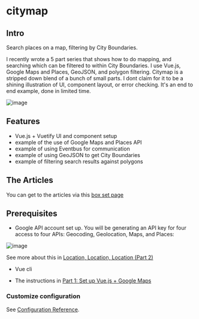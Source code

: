 # citymap

## Intro

Search places on a map, filtering by City Boundaries.

I recently wrote a 5 part series that shows how to do mapping, and searching which can be filtered to within City Boundaries. I use Vue.js, Google Maps and Places, GeoJSON, and polygon filtering.  Citymap is a stripped down blend of a bunch of small parts.  I dont claim for it to be a shining illustration of UI, component layout, or error checking.  It's an end to end example, done in limited time.

![image](https://user-images.githubusercontent.com/167197/56677116-cb600400-668d-11e9-898b-dc5ef8cc2d55.png)

## Features

* Vue.js + Vuetify UI and component setup
* example of the use of Google Maps and Places API
* example of using Eventbus for communication
* example of using GeoJSON to get City Boundaries
* example of filtering search results against polygons

## The Articles

You can get to the articles via this [box set page](https://medium.com/@javajoint/how-to-map-cities-with-vue-geojson-and-google-box-set-7d9afd486070)


## Prerequisites

* Google API account set up.   You will be generating an API key for four access to four APIs: Geocoding, Geolocation, Maps, and Places:

![image](https://cdn-images-1.medium.com/max/800/1*X34nreXWo-Hd-aWAOpolfA.png)

See more about this in [Location, Location, Location (Part 2)](https://medium.com/@javajoint/how-to-map-cities-with-vue-geojson-and-google-part-2-9b8bdf540b96)

* Vue cli

* The instructions in [Part 1: Set up Vue.js + Google Maps](https://medium.com/@javajoint/how-to-map-cities-with-vue-geojson-and-google-part-1-617d3eb796e0)


### Customize configuration
See [Configuration Reference](https://cli.vuejs.org/config/).

